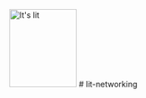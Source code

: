 <img src="https://i.ibb.co/nLgB7nX/Stickie-Bandits-It-s-Lit-Sticker-266320-front.jpg" alt="It's lit" width="120" height="140">
# lit-networking
